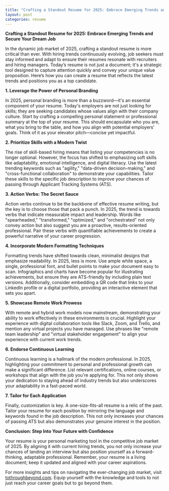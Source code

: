 ```yaml
---
title: "Crafting a Standout Resume for 2025: Embrace Emerging Trends and Secure Your Dream Job"
layout: post
categories: resume
---
```


**Crafting a Standout Resume for 2025: Embrace Emerging Trends and Secure Your Dream Job**

In the dynamic job market of 2025, crafting a standout resume is more critical than ever. With hiring trends continuously evolving, job seekers must stay informed and adapt to ensure their resumes resonate with recruiters and hiring managers. Today’s resume is not just a document; it's a strategic tool designed to capture attention quickly and convey your unique value proposition. Here’s how you can create a resume that reflects the latest trends and positions you as a top candidate.

**1. Leverage the Power of Personal Branding**

In 2025, personal branding is more than a buzzword—it's an essential component of your resume. Today's employers are not just looking for skills; they are seeking candidates whose values align with their company culture. Start by crafting a compelling personal statement or professional summary at the top of your resume. This should encapsulate who you are, what you bring to the table, and how you align with potential employers’ goals. Think of it as your elevator pitch—concise yet impactful.

**2. Prioritize Skills with a Modern Twist**

The rise of skill-based hiring means that listing your competencies is no longer optional. However, the focus has shifted to emphasizing soft skills like adaptability, emotional intelligence, and digital literacy. Use the latest trending keywords such as "agility," "data-driven decision-making," and "cross-functional collaboration" to demonstrate your capabilities. Tailor these skills to the specific job description to improve your chances of passing through Applicant Tracking Systems (ATS).

**3. Action Verbs: The Secret Sauce**

Action verbs continue to be the backbone of effective resume writing, but the key is to choose those that pack a punch. In 2025, the trend is towards verbs that indicate measurable impact and leadership. Words like "spearheaded," "transformed," "optimized," and "orchestrated" not only convey action but also suggest you are a proactive, results-oriented professional. Pair these verbs with quantifiable achievements to create a powerful narrative of your career progression.

**4. Incorporate Modern Formatting Techniques**

Formatting trends have shifted towards clean, minimalist designs that emphasize readability. In 2025, less is more. Use ample white space, a single, professional font, and bullet points to make your document easy to scan. Infographics and charts have become popular for illustrating achievements, but ensure they are ATS-friendly by including plain text versions. Additionally, consider embedding a QR code that links to your LinkedIn profile or a digital portfolio, providing an interactive element that sets you apart.

**5. Showcase Remote Work Prowess**

With remote and hybrid work models now mainstream, demonstrating your ability to work effectively in these environments is crucial. Highlight your experience with digital collaboration tools like Slack, Zoom, and Trello, and mention any virtual projects you have managed. Use phrases like "remote team leadership" and "virtual stakeholder engagement" to align your experience with current work trends.

**6. Endorse Continuous Learning**

Continuous learning is a hallmark of the modern professional. In 2025, highlighting your commitment to personal and professional growth can make a significant difference. List relevant certifications, online courses, or workshops that align with the job you're applying for. This not only shows your dedication to staying ahead of industry trends but also underscores your adaptability in a fast-paced world.

**7. Tailor for Each Application**

Finally, customization is key. A one-size-fits-all resume is a relic of the past. Tailor your resume for each position by mirroring the language and keywords found in the job description. This not only increases your chances of passing ATS but also demonstrates your genuine interest in the position.

**Conclusion: Step Into Your Future with Confidence**

Your resume is your personal marketing tool in the competitive job market of 2025. By aligning it with current hiring trends, you not only increase your chances of landing an interview but also position yourself as a forward-thinking, adaptable professional. Remember, your resume is a living document; keep it updated and aligned with your career aspirations.

For more insights and tips on navigating the ever-changing job market, visit [tothroughbeyond.com](http://tothroughbeyond.com). Equip yourself with the knowledge and tools to not just reach your career goals but to go beyond them.